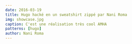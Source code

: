 ```yaml
---
date: 2016-03-19
title: Hugo hacké en un sweatshirt zippé par Nani Roma
img: showcase.jpg
caption: C'est une réalisation très cool AMHA
patterns: [hugo]
author: Nani Roma
---
```

